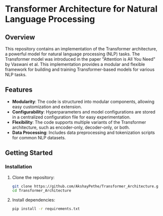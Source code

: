 # Transformer Architecture for Natural Language Processing

## Overview

This repository contains an implementation of the Transformer architecture, a powerful model for natural language processing (NLP) tasks. The Transformer model was introduced in the paper "Attention is All You Need" by Vaswani et al. This implementation provides a modular and flexible framework for building and training Transformer-based models for various NLP tasks.

## Features

- **Modularity**: The code is structured into modular components, allowing easy customization and extension.
- **Configurability**: Hyperparameters and model configurations are stored in a centralized configuration file for easy experimentation.
- **Flexibility**: The code supports multiple variants of the Transformer architecture, such as encoder-only, decoder-only, or both.
- **Data Processing**: Includes data preprocessing and tokenization scripts for common NLP datasets.

## Getting Started

### Installation

1. Clone the repository:

    ```bash
    git clone https://github.com/AkshayPethe/Transformer_Architecture.git
    cd Transformer_Architecture
    ```

2. Install dependencies:

    ```bash
    pip install -r requirements.txt
    ```
